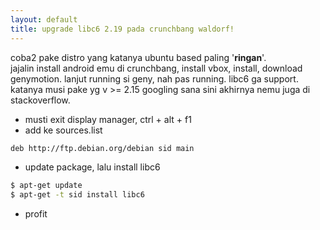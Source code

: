 ```yaml
---
layout: default
title: upgrade libc6 2.19 pada crunchbang waldorf!
---
```

coba2 pake distro yang katanya ubuntu based paling '__ringan__'.  
jajalin install android emu di crunchbang, install vbox, install, download genymotion.
lanjut running si geny, nah pas running. libc6 ga support. katanya musi pake yg v >= 2.15
googling sana sini akhirnya nemu juga di stackoverflow.  


 * musti exit display manager, ctrl + alt + f1
 * add ke sources.list


```sh
deb http://ftp.debian.org/debian sid main
```


 * update package, lalu install libc6 


```sh
$ apt-get update
$ apt-get -t sid install libc6
```
 * profit
